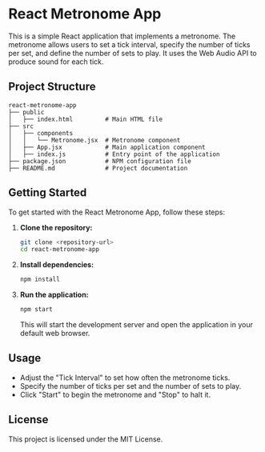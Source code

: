 # React Metronome App

This is a simple React application that implements a metronome. The metronome allows users to set a tick interval, specify the number of ticks per set, and define the number of sets to play. It uses the Web Audio API to produce sound for each tick.

## Project Structure

```
react-metronome-app
├── public
│   ├── index.html         # Main HTML file
├── src
│   ├── components
│   │   └── Metronome.jsx  # Metronome component
│   ├── App.jsx            # Main application component
│   ├── index.js           # Entry point of the application
├── package.json           # NPM configuration file
├── README.md              # Project documentation
```

## Getting Started

To get started with the React Metronome App, follow these steps:

1. **Clone the repository:**
   ```bash
   git clone <repository-url>
   cd react-metronome-app
   ```

2. **Install dependencies:**
   ```bash
   npm install
   ```

3. **Run the application:**
   ```bash
   npm start
   ```

   This will start the development server and open the application in your default web browser.

## Usage

- Adjust the "Tick Interval" to set how often the metronome ticks.
- Specify the number of ticks per set and the number of sets to play.
- Click "Start" to begin the metronome and "Stop" to halt it.

## License

This project is licensed under the MIT License.
